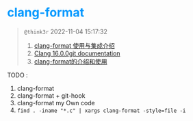 # <font color=#0099ff> **clang-format** </font>

> `@think3r` 2022-11-04 15:17:32
> 1. [clang-format 使用与集成介绍](https://xie.infoq.cn/article/24f67357eec5082ecb496fcb6)
> 2. [Clang 16.0.0git documentation](https://clang.llvm.org/docs/ClangFormatStyleOptions.html)
> 3. [clang-format的介绍和使用](https://www.bbsmax.com/A/B0zqrB7QJv/)

TODO :

1. clang-format
2. clang-format + git-hook
3. clang-format my Own code
4. `find . -iname "*.c" | xargs clang-format -style=file -i`
